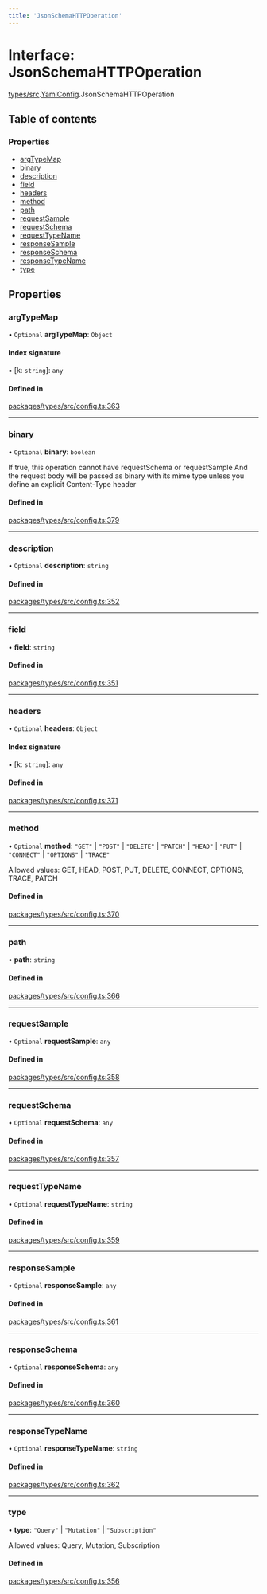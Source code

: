 ```yaml
---
title: 'JsonSchemaHTTPOperation'
---
```


# Interface: JsonSchemaHTTPOperation

[types/src](../modules/types_src).[YamlConfig](../modules/types_src.YamlConfig).JsonSchemaHTTPOperation

## Table of contents

### Properties

- [argTypeMap](types_src.YamlConfig.JsonSchemaHTTPOperation#argtypemap)
- [binary](types_src.YamlConfig.JsonSchemaHTTPOperation#binary)
- [description](types_src.YamlConfig.JsonSchemaHTTPOperation#description)
- [field](types_src.YamlConfig.JsonSchemaHTTPOperation#field)
- [headers](types_src.YamlConfig.JsonSchemaHTTPOperation#headers)
- [method](types_src.YamlConfig.JsonSchemaHTTPOperation#method)
- [path](types_src.YamlConfig.JsonSchemaHTTPOperation#path)
- [requestSample](types_src.YamlConfig.JsonSchemaHTTPOperation#requestsample)
- [requestSchema](types_src.YamlConfig.JsonSchemaHTTPOperation#requestschema)
- [requestTypeName](types_src.YamlConfig.JsonSchemaHTTPOperation#requesttypename)
- [responseSample](types_src.YamlConfig.JsonSchemaHTTPOperation#responsesample)
- [responseSchema](types_src.YamlConfig.JsonSchemaHTTPOperation#responseschema)
- [responseTypeName](types_src.YamlConfig.JsonSchemaHTTPOperation#responsetypename)
- [type](types_src.YamlConfig.JsonSchemaHTTPOperation#type)

## Properties

### argTypeMap

• `Optional` **argTypeMap**: `Object`

#### Index signature

▪ [k: `string`]: `any`

#### Defined in

[packages/types/src/config.ts:363](https://github.com/Urigo/graphql-mesh/blob/master/packages/types/src/config.ts#L363)

___

### binary

• `Optional` **binary**: `boolean`

If true, this operation cannot have requestSchema or requestSample
And the request body will be passed as binary with its mime type
unless you define an explicit Content-Type header

#### Defined in

[packages/types/src/config.ts:379](https://github.com/Urigo/graphql-mesh/blob/master/packages/types/src/config.ts#L379)

___

### description

• `Optional` **description**: `string`

#### Defined in

[packages/types/src/config.ts:352](https://github.com/Urigo/graphql-mesh/blob/master/packages/types/src/config.ts#L352)

___

### field

• **field**: `string`

#### Defined in

[packages/types/src/config.ts:351](https://github.com/Urigo/graphql-mesh/blob/master/packages/types/src/config.ts#L351)

___

### headers

• `Optional` **headers**: `Object`

#### Index signature

▪ [k: `string`]: `any`

#### Defined in

[packages/types/src/config.ts:371](https://github.com/Urigo/graphql-mesh/blob/master/packages/types/src/config.ts#L371)

___

### method

• `Optional` **method**: ``"GET"`` \| ``"POST"`` \| ``"DELETE"`` \| ``"PATCH"`` \| ``"HEAD"`` \| ``"PUT"`` \| ``"CONNECT"`` \| ``"OPTIONS"`` \| ``"TRACE"``

Allowed values: GET, HEAD, POST, PUT, DELETE, CONNECT, OPTIONS, TRACE, PATCH

#### Defined in

[packages/types/src/config.ts:370](https://github.com/Urigo/graphql-mesh/blob/master/packages/types/src/config.ts#L370)

___

### path

• **path**: `string`

#### Defined in

[packages/types/src/config.ts:366](https://github.com/Urigo/graphql-mesh/blob/master/packages/types/src/config.ts#L366)

___

### requestSample

• `Optional` **requestSample**: `any`

#### Defined in

[packages/types/src/config.ts:358](https://github.com/Urigo/graphql-mesh/blob/master/packages/types/src/config.ts#L358)

___

### requestSchema

• `Optional` **requestSchema**: `any`

#### Defined in

[packages/types/src/config.ts:357](https://github.com/Urigo/graphql-mesh/blob/master/packages/types/src/config.ts#L357)

___

### requestTypeName

• `Optional` **requestTypeName**: `string`

#### Defined in

[packages/types/src/config.ts:359](https://github.com/Urigo/graphql-mesh/blob/master/packages/types/src/config.ts#L359)

___

### responseSample

• `Optional` **responseSample**: `any`

#### Defined in

[packages/types/src/config.ts:361](https://github.com/Urigo/graphql-mesh/blob/master/packages/types/src/config.ts#L361)

___

### responseSchema

• `Optional` **responseSchema**: `any`

#### Defined in

[packages/types/src/config.ts:360](https://github.com/Urigo/graphql-mesh/blob/master/packages/types/src/config.ts#L360)

___

### responseTypeName

• `Optional` **responseTypeName**: `string`

#### Defined in

[packages/types/src/config.ts:362](https://github.com/Urigo/graphql-mesh/blob/master/packages/types/src/config.ts#L362)

___

### type

• **type**: ``"Query"`` \| ``"Mutation"`` \| ``"Subscription"``

Allowed values: Query, Mutation, Subscription

#### Defined in

[packages/types/src/config.ts:356](https://github.com/Urigo/graphql-mesh/blob/master/packages/types/src/config.ts#L356)
